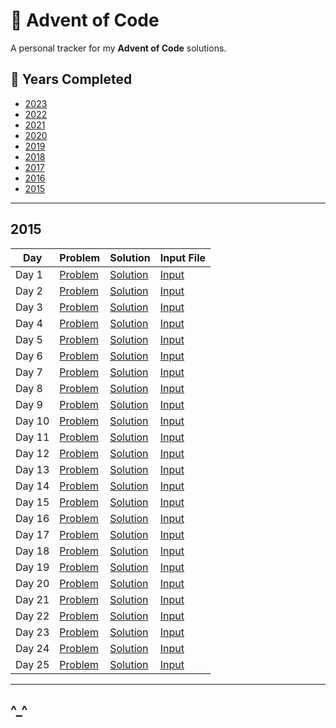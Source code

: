 # 🎄 Advent of Code

A personal tracker for my **Advent of Code** solutions.

## 📅 Years Completed

- [2023](#2023)
- [2022](#2022)
- [2021](#2021)
- [2020](#2020)
- [2019](#2019)
- [2018](#2018)
- [2017](#2017)
- [2016](#2016)
- [2015](#2015)

---

## 2015
| Day  | Problem | Solution | Input File |
|------|---------|----------|------------|
| Day 1 | [Problem](https://adventofcode.com/2015/day/1) | [Solution](2015/day01/index.js) | [Input](2015/day01/input.in) |
| Day 2 | [Problem](https://adventofcode.com/2015/day/2) | [Solution](2015/day02/index.js) | [Input](2015/day02/input.in) |
| Day 3 | [Problem](https://adventofcode.com/2015/day/3) | [Solution](2015/day03/index.js) | [Input](2015/day03/input.in) |
| Day 4 | [Problem](https://adventofcode.com/2015/day/4) | [Solution](2015/day04/index.js) | [Input](2015/day04/input.in) |
| Day 5 | [Problem](https://adventofcode.com/2015/day/5) | [Solution](2015/day05/index.js) | [Input](2015/day05/input.in) |
| Day 6 | [Problem](https://adventofcode.com/2015/day/6) | [Solution](2015/day06/index.js) | [Input](2015/day06/input.in) |
| Day 7 | [Problem](https://adventofcode.com/2015/day/7) | [Solution](2015/day07/index.js) | [Input](2015/day07/input.in) |
| Day 8 | [Problem](https://adventofcode.com/2015/day/8) | [Solution](2015/day08/index.js) | [Input](2015/day08/input.in) |
| Day 9 | [Problem](https://adventofcode.com/2015/day/9) | [Solution](2015/day09/index.js) | [Input](2015/day09/input.in) |
| Day 10 | [Problem](https://adventofcode.com/2015/day/10) | [Solution](2015/day10/index.js) | [Input](2015/day10/input.in) |
| Day 11 | [Problem](https://adventofcode.com/2015/day/11) | [Solution](2015/day11/index.js) | [Input](2015/day11/input.in) |
| Day 12 | [Problem](https://adventofcode.com/2015/day/12) | [Solution](2015/day12/index.js) | [Input](2015/day12/input.in) |
| Day 13 | [Problem](https://adventofcode.com/2015/day/13) | [Solution](2015/day13/index.js) | [Input](2015/day13/input.in) |
| Day 14 | [Problem](https://adventofcode.com/2015/day/14) | [Solution](2015/day14/index.js) | [Input](2015/day14/input.in) |
| Day 15 | [Problem](https://adventofcode.com/2015/day/15) | [Solution](2015/day15/index.js) | [Input](2015/day15/input.in) |
| Day 16 | [Problem](https://adventofcode.com/2015/day/16) | [Solution](2015/day16/index.js) | [Input](2015/day16/input.in) |
| Day 17 | [Problem](https://adventofcode.com/2015/day/17) | [Solution](2015/day17/index.js) | [Input](2015/day17/input.in) |
| Day 18 | [Problem](https://adventofcode.com/2015/day/18) | [Solution](2015/day18/index.js) | [Input](2015/day18/input.in) |
| Day 19 | [Problem](https://adventofcode.com/2015/day/19) | [Solution](2015/day19/index.js) | [Input](2015/day19/input.in) |
| Day 20 | [Problem](https://adventofcode.com/2015/day/20) | [Solution](2015/day20/index.js) | [Input](2015/day20/input.in) |
| Day 21 | [Problem](https://adventofcode.com/2015/day/21) | [Solution](2015/day21/index.js) | [Input](2015/day21/input.in) |
| Day 22 | [Problem](https://adventofcode.com/2015/day/22) | [Solution](2015/day22/index.js) | [Input](2015/day22/input.in) |
| Day 23 | [Problem](https://adventofcode.com/2015/day/23) | [Solution](2015/day23/index.js) | [Input](2015/day23/input.in) |
| Day 24 | [Problem](https://adventofcode.com/2015/day/24) | [Solution](2015/day24/index.js) | [Input](2015/day24/input.in) |
| Day 25 | [Problem](https://adventofcode.com/2015/day/25) | [Solution](2015/day25/index.js) | [Input](2015/day25/input.in) |

---

^_^
---
